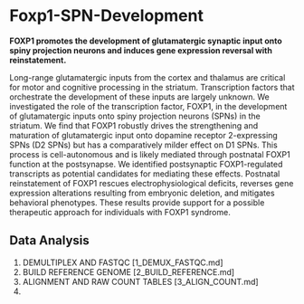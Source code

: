 # Foxp1-SPN-Development

**FOXP1 promotes the development of glutamatergic synaptic input onto spiny projection neurons and induces gene expression reversal with reinstatement.**

Long-range glutamatergic inputs from the cortex and thalamus are critical for motor and cognitive processing in the striatum. Transcription factors that orchestrate the development of these inputs are largely unknown. We investigated the role of the transcription factor, FOXP1, in the development of glutamatergic inputs onto spiny projection neurons (SPNs) in the striatum. We find that FOXP1 robustly drives the strengthening and maturation of glutamatergic input onto dopamine receptor 2-expressing SPNs (D2 SPNs) but has a comparatively milder effect on D1 SPNs. This process is cell-autonomous and is likely mediated through postnatal FOXP1 function at the postsynapse. We identified postsynaptic FOXP1-regulated transcripts as potential candidates for mediating these effects. Postnatal reinstatement of FOXP1 rescues electrophysiological deficits, reverses gene expression alterations resulting from embryonic deletion, and mitigates behavioral phenotypes. These results provide support for a possible therapeutic approach for individuals with FOXP1 syndrome.

## Data Analysis
1. DEMULTIPLEX AND FASTQC [1_DEMUX_FASTQC.md]
2. BUILD REFERENCE GENOME [2_BUILD_REFERENCE.md]
3. ALIGNMENT AND RAW COUNT TABLES [3_ALIGN_COUNT.md]
4. 
